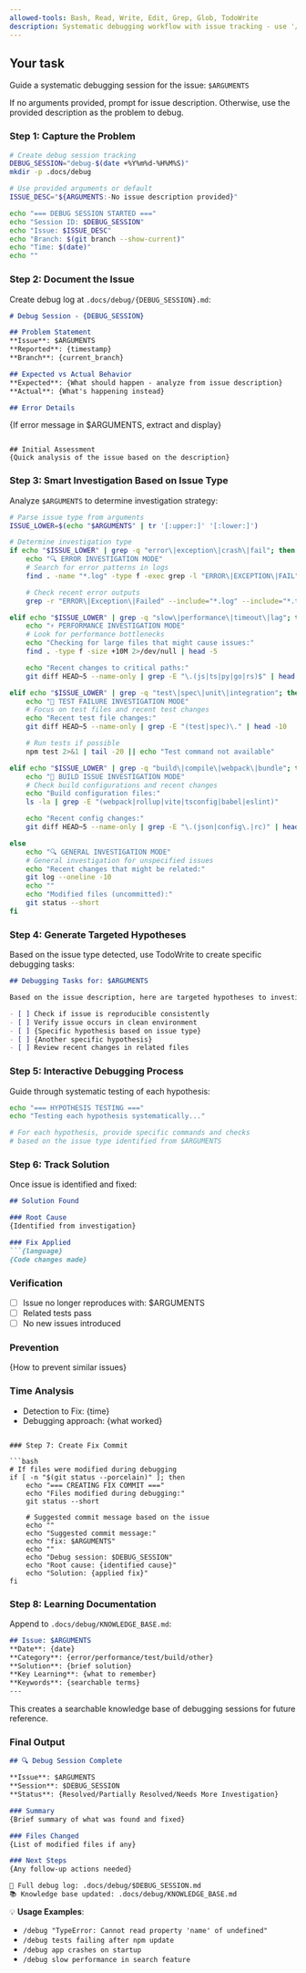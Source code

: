 ```yaml
---
allowed-tools: Bash, Read, Write, Edit, Grep, Glob, TodoWrite
description: Systematic debugging workflow with issue tracking - use '/debug [issue description]'
---
```


## Your task

Guide a systematic debugging session for the issue: `$ARGUMENTS`

If no arguments provided, prompt for issue description. Otherwise, use the provided description as the problem to debug.

### Step 1: Capture the Problem

```bash
# Create debug session tracking
DEBUG_SESSION="debug-$(date +%Y%m%d-%H%M%S)"
mkdir -p .docs/debug

# Use provided arguments or default
ISSUE_DESC="${ARGUMENTS:-No issue description provided}"

echo "=== DEBUG SESSION STARTED ==="
echo "Session ID: $DEBUG_SESSION"
echo "Issue: $ISSUE_DESC"
echo "Branch: $(git branch --show-current)"
echo "Time: $(date)"
echo ""
```

### Step 2: Document the Issue

Create debug log at `.docs/debug/{DEBUG_SESSION}.md`:

```markdown
# Debug Session - {DEBUG_SESSION}

## Problem Statement
**Issue**: $ARGUMENTS
**Reported**: {timestamp}
**Branch**: {current_branch}

## Expected vs Actual Behavior
**Expected**: {What should happen - analyze from issue description}
**Actual**: {What's happening instead}

## Error Details
```
{If error message in $ARGUMENTS, extract and display}
```

## Initial Assessment
{Quick analysis of the issue based on the description}
```

### Step 3: Smart Investigation Based on Issue Type

Analyze `$ARGUMENTS` to determine investigation strategy:

```bash
# Parse issue type from arguments
ISSUE_LOWER=$(echo "$ARGUMENTS" | tr '[:upper:]' '[:lower:]')

# Determine investigation type
if echo "$ISSUE_LOWER" | grep -q "error\|exception\|crash\|fail"; then
    echo "🔍 ERROR INVESTIGATION MODE"
    # Search for error patterns in logs
    find . -name "*.log" -type f -exec grep -l "ERROR\|EXCEPTION\|FAIL" {} \; 2>/dev/null | head -5

    # Check recent error outputs
    grep -r "ERROR\|Exception\|Failed" --include="*.log" --include="*.txt" . 2>/dev/null | tail -10

elif echo "$ISSUE_LOWER" | grep -q "slow\|performance\|timeout\|lag"; then
    echo "⚡ PERFORMANCE INVESTIGATION MODE"
    # Look for performance bottlenecks
    echo "Checking for large files that might cause issues:"
    find . -type f -size +10M 2>/dev/null | head -5

    echo "Recent changes to critical paths:"
    git diff HEAD~5 --name-only | grep -E "\.(js|ts|py|go|rs)$" | head -10

elif echo "$ISSUE_LOWER" | grep -q "test\|spec\|unit\|integration"; then
    echo "🧪 TEST FAILURE INVESTIGATION MODE"
    # Focus on test files and recent test changes
    echo "Recent test file changes:"
    git diff HEAD~5 --name-only | grep -E "(test|spec)\." | head -10

    # Run tests if possible
    npm test 2>&1 | tail -20 || echo "Test command not available"

elif echo "$ISSUE_LOWER" | grep -q "build\|compile\|webpack\|bundle"; then
    echo "🔨 BUILD ISSUE INVESTIGATION MODE"
    # Check build configurations and recent changes
    echo "Build configuration files:"
    ls -la | grep -E "(webpack|rollup|vite|tsconfig|babel|eslint)"

    echo "Recent config changes:"
    git diff HEAD~5 --name-only | grep -E "\.(json|config\.|rc)" | head -10

else
    echo "🔍 GENERAL INVESTIGATION MODE"
    # General investigation for unspecified issues
    echo "Recent changes that might be related:"
    git log --oneline -10
    echo ""
    echo "Modified files (uncommitted):"
    git status --short
fi
```

### Step 4: Generate Targeted Hypotheses

Based on the issue type detected, use TodoWrite to create specific debugging tasks:

```markdown
## Debugging Tasks for: $ARGUMENTS

Based on the issue description, here are targeted hypotheses to investigate:

- [ ] Check if issue is reproducible consistently
- [ ] Verify issue occurs in clean environment
- [ ] {Specific hypothesis based on issue type}
- [ ] {Another specific hypothesis}
- [ ] Review recent changes in related files
```

### Step 5: Interactive Debugging Process

Guide through systematic testing of each hypothesis:

```bash
echo "=== HYPOTHESIS TESTING ==="
echo "Testing each hypothesis systematically..."

# For each hypothesis, provide specific commands and checks
# based on the issue type identified from $ARGUMENTS
```

### Step 6: Track Solution

Once issue is identified and fixed:

```markdown
## Solution Found

### Root Cause
{Identified from investigation}

### Fix Applied
```{language}
{Code changes made}
```

### Verification
- [ ] Issue no longer reproduces with: $ARGUMENTS
- [ ] Related tests pass
- [ ] No new issues introduced

### Prevention
{How to prevent similar issues}

### Time Analysis
- Detection to Fix: {time}
- Debugging approach: {what worked}
```

### Step 7: Create Fix Commit

```bash
# If files were modified during debugging
if [ -n "$(git status --porcelain)" ]; then
    echo "=== CREATING FIX COMMIT ==="
    echo "Files modified during debugging:"
    git status --short

    # Suggested commit message based on the issue
    echo ""
    echo "Suggested commit message:"
    echo "fix: $ARGUMENTS"
    echo ""
    echo "Debug session: $DEBUG_SESSION"
    echo "Root cause: {identified cause}"
    echo "Solution: {applied fix}"
fi
```

### Step 8: Learning Documentation

Append to `.docs/debug/KNOWLEDGE_BASE.md`:

```markdown
## Issue: $ARGUMENTS
**Date**: {date}
**Category**: {error/performance/test/build/other}
**Solution**: {brief solution}
**Key Learning**: {what to remember}
**Keywords**: {searchable terms}
---
```

This creates a searchable knowledge base of debugging sessions for future reference.

### Final Output

```markdown
## 🔍 Debug Session Complete

**Issue**: $ARGUMENTS
**Session**: $DEBUG_SESSION
**Status**: {Resolved/Partially Resolved/Needs More Investigation}

### Summary
{Brief summary of what was found and fixed}

### Files Changed
{List of modified files if any}

### Next Steps
{Any follow-up actions needed}

📄 Full debug log: .docs/debug/$DEBUG_SESSION.md
📚 Knowledge base updated: .docs/debug/KNOWLEDGE_BASE.md
```

💡 **Usage Examples**:
- `/debug "TypeError: Cannot read property 'name' of undefined"`
- `/debug tests failing after npm update`
- `/debug app crashes on startup`
- `/debug slow performance in search feature`